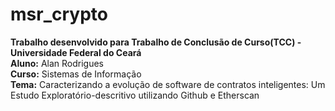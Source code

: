 # msr_crypto

<b>Trabalho desenvolvido para Trabalho de Conclusão de Curso(TCC) - Universidade Federal do Ceará<br></b>
<b>Aluno:</b> Alan Rodrigues<br>
<b>Curso:</b> Sistemas de Informação<br>
<b>Tema:</b> Caracterizando a evolução de software de contratos inteligentes: Um Estudo Exploratório-descritivo utilizando Github e Etherscan
